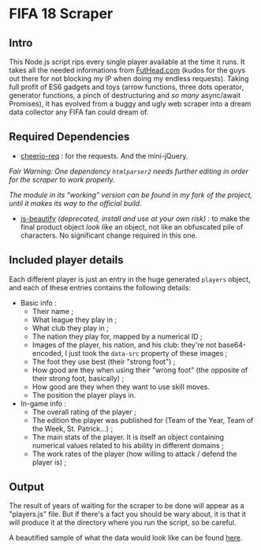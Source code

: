 # FIFA 18 Scraper

## Intro

This Node.js script rips every single player available at the time it runs. It takes all the needed informations from [FutHead.com](https://www.futhead.com) (kudos for the guys out there for not blocking my IP when doing my endless requests). Taking full profit of ES6 gadgets and toys (arrow functions, three dots operator, generator functions, a pinch of destructuring and _so many_ async/await Promises), it has evolved from a buggy and ugly web scraper into a dream data collector any FIFA fan could dream of.

## Required Dependencies

* [cheerio-req](https://www.npmjs.com/package/cheerio-req) : for the requests. And the mini-jQuery.

 _Fair Warning: One dependency `htmlparser2` needs further editing in order for the scraper to work properly._

 _The module in its "working" version can be found in my fork of the project, until it makes its way to the official build._ 

* [js-beautify](https://www.npmjs.com/package/cheerio-req) _(deprecated, install and use at your own risk)_ : to make the final product object _look like_ an object, not like an obfuscated pile of characters. No significant change required in this one.

## Included player details

Each different player is just an entry in the huge generated `players` object, and each of these entries contains the following details:
* Basic info :
  * Their name ;
  * What league they play in ;
  * What club they play in ;
  * The nation they play for, mapped by a numerical ID ;
  * Images of the player, his nation, and his club: they're not base64-encoded, I just took the `data-src` property of these images ;
  * The foot they use best (their "strong foot") ;
  * How good are they when using their "wrong foot" (the opposite of their strong foot, basically) ;
  * How good are they when they want to use skill moves.
  * The position the player plays in.
* In-game info :
  * The overall rating of the player ;
  * The edition the player was published for (Team of the Year, Team of the Week, St. Patrick...) ;
  * The main stats of the player. It is itself an object containing numerical values related to his ability in different domains ;
  * The work rates of the player (how willing to attack / defend the player is) ;

## Output

The result of years of waiting for the scraper to be done will appear as a "players.js" file. But if there's a fact you should be wary about, it is that it will produce it at the directory where you run the script, so be careful.

A beautified sample of what the data would look like can be found [here](https://github.com/mk360/fifa18_scraper/blob/master/Sample.js).
